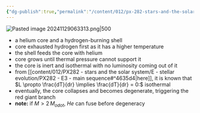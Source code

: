 ```yaml
---
{"dg-publish":true,"permalink":"/content/012/px-282-stars-and-the-solar-system/e-stellar-evolution/px-285-e5a-post-main-sequence-evolution/","created":"2024-11-25T10:50:32.000+00:00","updated":"2024-11-29T06:33:28.771+00:00"}
---
```


![Pasted image 20241129063313.png|500](/img/user/pics/Pasted%20image%2020241129063313.png)
- a helium core and a hydrogen-burning shell
- core exhausted hydrogen first as it has a higher temperature
- the shell feeds the core with helium
- core grows until thermal pressure cannot support it
- the core is inert and isothermal with no luminosity coming out of it
- from [[content/012/PX282 - stars and the solar system/E - stellar evolution/PX282 - E3 - main sequence#^4635d4\|here]], it is known that $L \propto \frac{dT}{dr} \implies \frac{dT}{dr} = 0:$ isothermal
- eventually, the core collapses and becomes degenerate, triggering the red giant branch
- **note:** if ${} M>2\,M_{odot} {}$, $He$ can fuse before degeneracy
